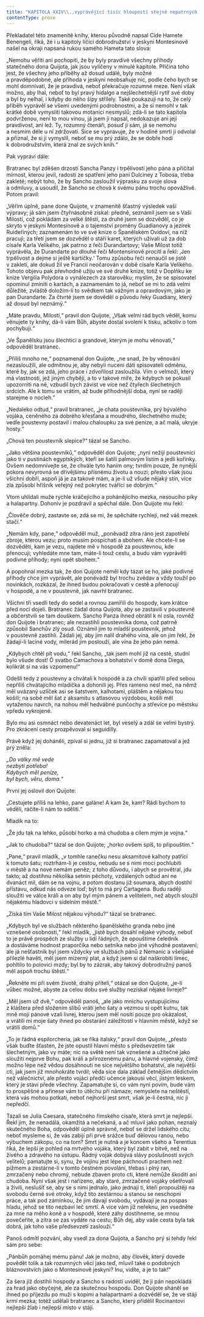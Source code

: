 ```yaml
---
title: "KAPITOLA XXIV\\.,vyprávějící tisíc hloupostí stejně nepatrných jako nutných k\_pochopení této znamenité historie\\."
contentType: prose
---
```


  

Překladatel této znamenité knihy, kterou původně napsal Cide Hamete Benengeli, říká, že i u kapitoly líčící dobrodružství v jeskyni Montesínově našel na okraji napsaná rukou samého Hameta tato slova:

„Nemohu věřiti ani pochopiti, že by byly pravdivé všechny příhody statečného dona Quijota, jak jsou vylíčeny v minulé kapitole. Příčina toho jest, že všechny jeho příběhy až dosud událé, byly možné a pravděpodobné, ale příhoda v jeskyni neobsahuje nic, podle čeho bych se mohl domnívati, že je pravdivá, neboť překračuje rozumné meze. Není však možno, aby lhal, neboť to byl pravý hidalgo a nejšlechetnější rytíř své doby a byl by nelhal, i kdyby do něho šípy střílely. Také poukazuji na to, že celý příběh vyprávěl se všemi uvedenými podrobnostmi, a že si nemohl v tak krátké době vymysliti takovou motanici nesmyslů; zdá-li se tato kapitola podvrženou, není to mou vinou, já jsem ji napsal, nedokazuje ani její pravdivost, ani lež. Ty, rozumný čtenáři, posuď ji sám, já se nemohu a nesmím déle u ní zdržovati. Sice se vypravuje, že v hodině smrti ji odvolal a přiznal, že si ji vymyslil, neboť se mu prý zdálo, že se dobře hodí k dobrodružstvím, která znal ze svých knih.“

Pak vypráví dále:

Bratranec byl zděšen drzostí Sancha Panzy i trpělivostí jeho pána a přičítal mírnost, kterou jevil, radosti ze spatření jeho paní Dulciney z Tobosa, třeba zakleté; nebýt toho, že by Sancho zasloužil výprasku za svoje slova a odmluvy, a usoudil, že Sancho se chová k svému pánu trochu opovážlivě. Potom pravil:

„Věřím úplně, pane done Quijote, v znamenitě šťastný výsledek vaší výpravy; já sám jsem čtyřnásobně získal: předně, seznámil jsem se s Vaší Milostí, což pokládám za velké štěstí, za druhé jsem se dozvěděl, co je skryto v jeskyni Montesínově a o tajemství proměny Guadianovy a jezírek Ruideřiných; zaznamenám to ve své knize o Španělském Ovidovi, na níž pracuji; za třetí jsem se dozvěděl o stáří karet, kterých užívali už za dob císaře Karla Velikého, jak patrno z řeči Durandartovy; Vaše Milost totiž vyprávěla, že Durandarte po dlouhé řeči Montensínově procitl a řekl: ‚Jen trpělivost a dejme si ještě kartičky.‘ Tomu způsobu řeči nenaučil se jistě v zakletí, ale dokud žil ve Francii neočarován v době císaře Karla Velikého. Tohoto objevu pak převhodně užiju ve své druhé knize, totiž v Doplňku ke knize Vergilia Polydora o vynálezech za starověku; myslím, že se spisovatel opominul zmíniti o kartách, a zaznamenám to já, neboť se mi to zdá velmi důležité, zvláště doložím-li to svědkem tak vážným a opravdovým, jako je pan Durandarte. Za čtvrté jsem se dověděl o původu řeky Guadiany, který až dosud byl neznámý.“

„Máte pravdu, Milosti,“ pravil don Quijote, „Však velmi rád bych věděl, komu věnujete ty knihy, dá-li vám Bůh, abyste dostal svolení k tisku, ačkoliv o tom pochybuji.“

„Ve Španělsku jsou šlechtici a grandové, kterým je mohu věnovati,“ odpověděl bratranec.

„Příliš mnoho ne,“ poznamenal don Quijote, „ne snad, že by věnování nezasloužili, ale odmítnou je, aby nebyli nuceni dáti spisovateli odměnu, které by, jak se zdá, jeho práce i zdvořilost zasloužila. Vím o velmoži, který má vlastnosti, jež jiným chybějí, a to v takové míře, že kdybych se pokusil upozorniti na ně, vzbudil bych závist ve více než čtyřech šlechetných srdcích. Ale k tomu se vrátím, až bude příhodnější doba, nyní se raději starejme o nocleh.“

„Nedaleko odtud,“ pravil bratranec, „je chata poustevníka, prý bývalého vojáka, ceněného za dobrého křesťana a moudrého, šlechetného muže; vedle poustevny postavil i malou chaloupku za své peníze, a ač malá, ukryje hosty.“

„Chová ten poustevník slepice?“ tázal se Sancho.

„Jako většina poustevníků,“ odpověděl don Quijote; „nyní nežijí poustevníci jako ti v pustinách egyptských, kteří se šatili palmovým listím a jedli kořínky. Ovšem nedomnívejte se, že chvále tyto haním ony; tvrdím pouze, že nynější pokora nevyrovná se dřívějšímu přísnému životu a nouzi; přesto však jsou všichni dobří, aspoň já je za takové mám, a je-li už všude nějaký stín, více zla způsobí hříšník veřejný než pokrytec tvářící se dobrým.“

Vtom uhlídali muže rychle kráčejícího a pohánějícího mezka, nesoucího píky a halapartny. Dohoniv je pozdravil a spěchal dále. Don Quijote mu řekl:

„Člověče dobrý, zastavte se, zdá se mi, že spěcháte rychleji, než váš mezek stačí.“

„Nemám kdy, pane,“ odpověděl muž, „poněvadž zítra ráno jest zapotřebí zbroje, kterou vezu; proto musím pospíchati a sbohem. Ale chcete-li se dozvěděti, kam je vezu, najdete mě v hospodě za poustevnou, kde přenocuji; vyhledáte mne tam, máte-li touž cestu, a budu vám vyprávěti podivné příhody; nyní opět sbohem.“

A popohnal mezka tak, že don Quijote neměl kdy tázat se ho, jaké podivné příhody chce jim vyprávět, ale poněvadž byl trochu zvědav a vždy toužil po novinkách, rozkázal, že ihned budou pokračovati v cestě a přenocují v hospodě, a ne v poustevně, jak navrhl bratranec.

Všichni tři vsedli tedy do sedel a rovnou zamířili do hospody, kam krátce před nocí dojeli. Bratranec žádal dona Quijota, aby se zastavili v poustevně a občerstvili se tam douškem. Sancho Panza ihned obrátil k ní osla, rovněž don Quijote i bratranec; ale nezastihli poustevníka doma, což patrně způsobil Sanchův zlý osud. Oznámil jim to mladší poustevník, jehož v poustevně zastihli. Žádali jej, aby jim nalil drahého vína, ale on jim řekl, že žádají-li laciné vody, milerád jim poslouží, ale vína že jeho pán nemá.

„Kdybych chtěl pít vodu,“ řekl Sancho, „tak jsem mohl již na cestě, studní bylo všude dost! Ó svatbo Camachova a bohatství v domě dona Diega, kolikrát si na vás vzpomenu!“

Odešli tedy z poustevny a chvátali k hospodě a za chvíli spatřili před sebou nepříliš chvátajícího mladíčka a dohonili jej. Přes rameno nesl meč, na němž měl uvázaný uzlíček asi se šatstvem, kalhotami, pláštěm a nějakou tou košilí; na sobě měl šat z aksamitu s atlasovou výzdobou, košili měl vytaženou navrch, na nohou měl hedvábné punčochy a střevíce po městsku vpředu vykrojené.

Bylo mu asi osmnáct nebo devatenáct let, byl veselý a zdál se velmi bystrý. Pro zkrácení cesty prozpěvoval si seguidilly.

Právě když jej doháněli, zpíval si jednu, již si bratranec zapamatoval a jež prý zněla:

_„Do války mě vede  
nezbytí potřeba!  
Kdybych měl peníze,  
byl bych, věru, doma.“_

První jej oslovil don Quijote:

„Cestujete příliš na lehko, pane galáne! A kam že, kam? Rádi bychom to věděli, ráčíte-li nám to sděliti.“

Mladík na to:

„Že jdu tak na lehko, působí horko a má chudoba a cílem mým je vojna.“

„Jak to chudoba?“ tázal se don Quijote; „horko ovšem spíš, to připouštím.“

„Pane,“ pravil mladík, „v tomhle ranečku nesu aksamitové kalhoty patřící k tomuto šatu; roztrhám-li je cestou, nebudu se s nimi moci pochlubiti v městě a na nové nemám peněz; z toho důvodu, i abych se provětral, jdu takto; až dostihnu několika setnin pěchoty, vzdálených odtud ani ne dvanáct mil, dám se na vojnu, a potom dostanu již soumara, abych dostihl přístavu, odkud nás odveze loď; být to má prý Cartagena. Budu raději sloužiti ve válce králi a on aby byl mým pánem a velitelem, než abych sloužil nějakému hladovci v sídelním městě.“

„Získá tím Vaše Milost nějakou výhodu?“ tázal se bratranec.

„Kdybych byl ve službách některého španělského granda nebo jiné vznešené osobnosti,“ řekl mladík, „jistě bych dosáhl nějaké výhody, neboť to je právě prospěch ze služby u lidí řádných, že opouštíme čeledník a dostáváme hodnost praporčíka nebo setníka nebo jiné výhodné postavení; ale já nešťastník byl jsem vždycky ve službách pánů z Nemanic a všelijaké přilezlé havěti, měl jsem mizerný plat, a když jsem si dal naškrobiti límec, pohltilo to polovici mzdy; byl by to zázrak, aby takový dobrodružný panoš měl aspoň trochu štěstí.“

„Řekněte mi při svém životě, drahý příteli,“ otázal se don Quijote, „je-li vůbec možné, abyste za celou dobu své služby nezískal nějaké livreje?“

„Měl jsem už dvě,“ odpověděl panoš, „ale jako mnichu vystupujícímu z kláštera před složením slibů vrátí jeho šaty a vezmou si opět kutnu, tak mně moji pánové vzali livrej, kterou jsem měl nositi pouze pro okázalost, a vrátili mi moje šaty ihned po obstarání záležitostí v hlavním městě, když se vrátili domů.“

„To je řádná espilorcheria, jak se říká italsky,“ pravil don Quijote, „přesto však buďte šťasten, že jste opustil hlavní město s předsevzetím tak šlechetným, jako vy máte; nic na světě není tak vznešené a užitečné jako sloužiti nejprve Bohu, pak králi a přirozenému pánu, a hlavně vojensky, čímž možno lépe než vědou dosáhnouti ne sice největšího bohatství, ale největší cti, jak jsem již mnohokráte tvrdil; věda sice dala základ četnějším dědictvím než válečnictví, ale přesto vojáci předčí učence jakousi věcí, jistým leskem, který je staví přede všechny. Zapamatujte si, co vám nyní povím, bude vám to prospěšné a přinese vám to útěchu při námaze; nemyslete na neštěstí, která vás mohou potkati, neboť nejhorší jest smrt, však je-li čestná, nic ji nepředčí.

Tázali se Julia Caesara, statečného římského císaře, která smrt je nejlepší. Řekl jim, že nenadálá, okamžitá a nečekaná, a ač mluvil jako pohan, neznalý skutečného Boha, odpověděl úplně správně, neboť se držel lidského citu; neboť mysleme si, že vás zabijí při prvé srážce buď dělovou ranou, nebo výbuchem zákopu, co na tom? Smrt je nutná a je koncem všeho a Terentius říká, že lepší je pohled na mrtvého vojáka, který byl zabit v bitvě, než na živého a zdravého na ústupu. Řádný voják dobývá slávy poslušností svých velitelů; pamatujte si, synu, že vojínu jest lépe páchnouti prachem než pižmem a zestárne-li v tomto čestném povolání, třebas i plný ran, zmrzačený nebo chromý, nebude zbaven proto cti, které nemůže škoditi ani chudoba. Nyní však jest i nařízeno, aby staré, zmrzačené vojáky ošetřovali a živili, neslušíť se, aby se s nimi jednalo, jako jednají ti, kteří propouštějí na svobodu černé své otroky, když tito zestárnou a stanou se neschopni práce, a tak pod záminkou, že jim dávají svobodu, vydávají je na pospas hladu, jehož se tito nezbaví leč smrtí. A více vám již neřeknu, jen vsedněte za mne na mého koně a v hospodě, které záhy dostihneme, se mnou povečeříte, a zítra se zas vydáte na cestu; Bůh dej, aby vaše cesta byla tak dobrá, jak toho vaše předsevzetí zaslouží.“

Panoš odmítl pozvání, aby vsedl za dona Quijota, a Sancho prý si tehdy řekl sám pro sebe:

„Pánbůh pomáhej mému pánu! Jak je možno, aby člověk, který dovede povědět tolik a tak rozumných věcí jako teď, mluvil také o podobných bláznovstvích jako o Montesínově jeskyni? Inu, vidíte, a je to tak!“

Za šera již dostihli hospody a Sancho s radostí uviděl, že ji pán nepokládá za hrad jako obyčejně, ale za skutečnou hospodu. Don Quijote sháněl se ihned po příjezdu po muži s kopími a halapartnami a dozvěděl se, že ve stáji krmí mezka; totéž udělali bratranec a Sancho, který přidělil Rocinantovi nejlepší žlab i nejlepší místo v stáji.
